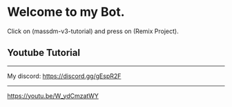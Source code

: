 Welcome to my Bot.
=================

Click on (massdm-v3-tutorial) and press on (Remix Project).


Youtube Tutorial
------------

--------------------------------------------------------

My discord: https://discord.gg/gEspR2F

--------------------------------------------------------

https://youtu.be/W_ydCmzatWY